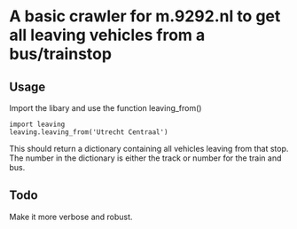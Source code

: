 # A basic crawler for m.9292.nl to get all leaving vehicles from a bus/trainstop


## Usage

Import the libary and use the function leaving_from()

	import leaving
	leaving.leaving_from('Utrecht Centraal')
	
This should return a dictionary containing all vehicles leaving from that stop. The number in the dictionary is either the track or number for the train and bus.

## Todo

Make it more verbose and robust.
